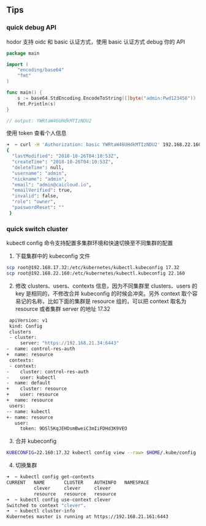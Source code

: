 ## Tips

### quick debug API

hodor 支持 oidc 和 basic 认证方式，使用 basic 认证方式 debug 你的 API 
```go
package main

import (
	"encoding/base64"
	"fmt"
)

func main() {
	s := base64.StdEncoding.EncodeToString([]byte("admin:Pwd123456"))
	fmt.Println(s)
}

// output: YWRtaW46UHdkMTIzNDU2
```
使用 token 查看个人信息
```bash
➜  ~ curl -H 'Authorization: basic YWRtaW46UHdkMTIzNDU2' 192.168.22.160:30069/apis/cauth.auth.caicloud.io/v2/profile
{
  "lastModified": "2018-10-26T04:10:53Z",
  "createTime": "2018-10-26T04:10:53Z",
  "deleteTime": null,
  "username": "admin",
  "nickname": "admin",
  "email": "admin@caicloud.io",
  "emailVerified": true,
  "invalid": false,
  "role": "owner",
  "passwordReset": ""
 }
```

### quick switch cluster

kubectl config 命令支持配置多集群环境和快速切换至不同集群的配置

1. 下载集群中的 kubeconfig 文件

```bash
scp root@192.168.17.32:/etc/kubernetes/kubectl.kubeconfig 17.32
scp root@192.168.22.160:/etc/kubernetes/kubectl.kubeconfig 22.160
```

2. 修改 clusters、users、contexts 信息，因为不同集群里 clusters、users 的 key 是相同的，不修改合并 kubeconfig 的时候会冲突。另外 context 取个容易记的名称，比如下面的集群是 resource 组的，可以把 context 取名为 resource 或者集群 server 的地址 17.32

```bash
 apiVersion: v1
 kind: Config
 clusters
 - cluster:
     server: "https://192.168.21.34:6443"
-  name: control-res-auth
+  name: resource
 contexts:
 - context:
-    cluster: control-res-auth
-    user: kubectl
-  name: default
+    cluster: resource
+    user: resource
+  name: resource
 users:
-- name: kubectl
+- name: resource
   user:
     token: 9DSl5KqJEHDsmBweiC3mIiFDHd3K9VEO
```

3. 合并 kubeconfig

```bash
KUBECONFIG=22.160:17.32 kubectl config view --raw> $HOME/.kube/config
```

4. 切换集群

```bash
➜  ~ kubectl config get-contexts
CURRENT   NAME       CLUSTER    AUTHINFO   NAMESPACE
          clever     clever     clever
          resource   resource   resource
➜  ~ kubectl config use-context clever
Switched to context "clever".
➜  ~ kubectl cluster-info
Kubernetes master is running at https://192.168.21.161:6443
```

